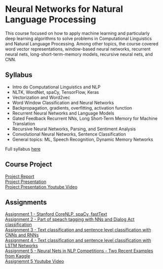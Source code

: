 # Neural Networks for Natural Language Processing

This course focused on how to apply machine learning and particularly deep learning algorithms to solve problems in Computational Linguistics and Natural Language Processing.  Among other topics, the course covered word vector representations, window-based neural networks, recurrent neural nets, long-short-term-memory models, recursive neural nets, and CNN. 

## Syllabus

* Intro do Computational Linguistics and NLP    
* NLTK, WordNet, spaCy, TensorFlow, Keras    
* Vectorization and Word2vec    
* Word Window Classification and Neural Networks    
* Backpropagation, gradients, overfitting, activation function    
* Recurrent Neural Networks and Language Models    
* Gated Feedback Recurrent NNs, Long Short-Term Memory for Machine Translation    
* Recursive Neural Networks, Parsing, and Sentiment Analysis    
* Convolutional Neural Networks, Sentence Classification    
* General topics: ML, Speech Recognition, Dynamic Memory Networks    

Full syllabus [here]()

## Course Project

[Project Report]()    
[Project Presentation]()       
[Project Presentation Youtube Video]()       


## Assignments

[Assignment 1 - Stanford CoreNLP, spaCy, fastText]()    
[Assignment 2 - Part of speach tagging with NNs and Dialog Act classification]()    
[Assignment 3 - Text classification and sentence level classification with CNNs and RNNs]()    
[Assignment 4 - Text classification and sentence level classification with LSTM Networks]()    
[Assignment 5 - Neural Nets in NLP Competitions - Two Recent Examples from Kaggle]()       
[Assignemnt 5 Youtube Video]()


